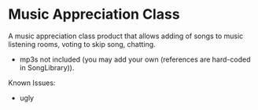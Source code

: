 # Music Appreciation Class

A music appreciation class product that allows adding of songs to music listening rooms, voting to skip song, chatting.

- mp3s not included (you may add your own (references are hard-coded in SongLibrary)).

Known Issues:

- ugly
